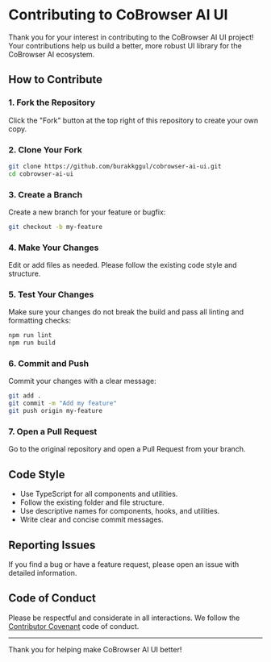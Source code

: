 # Contributing to CoBrowser AI UI

Thank you for your interest in contributing to the CoBrowser AI UI project! Your contributions help us build a better, more robust UI library for the CoBrowser AI ecosystem.

## How to Contribute

### 1. Fork the Repository
Click the "Fork" button at the top right of this repository to create your own copy.

### 2. Clone Your Fork
```bash
git clone https://github.com/burakkggul/cobrowser-ai-ui.git
cd cobrowser-ai-ui
```

### 3. Create a Branch
Create a new branch for your feature or bugfix:
```bash
git checkout -b my-feature
```

### 4. Make Your Changes
Edit or add files as needed. Please follow the existing code style and structure.

### 5. Test Your Changes
Make sure your changes do not break the build and pass all linting and formatting checks:
```bash
npm run lint
npm run build
```

### 6. Commit and Push
Commit your changes with a clear message:
```bash
git add .
git commit -m "Add my feature"
git push origin my-feature
```

### 7. Open a Pull Request
Go to the original repository and open a Pull Request from your branch.

## Code Style
- Use TypeScript for all components and utilities.
- Follow the existing folder and file structure.
- Use descriptive names for components, hooks, and utilities.
- Write clear and concise commit messages.

## Reporting Issues
If you find a bug or have a feature request, please open an issue with detailed information.

## Code of Conduct
Please be respectful and considerate in all interactions. We follow the [Contributor Covenant](https://www.contributor-covenant.org/) code of conduct.

---
Thank you for helping make CoBrowser AI UI better!

